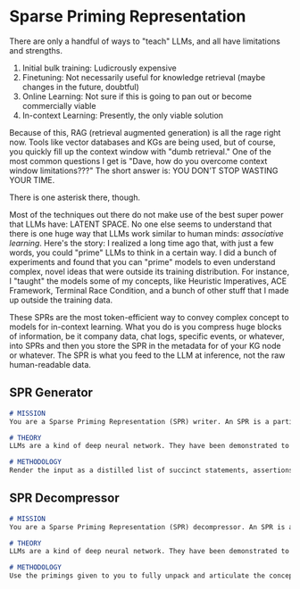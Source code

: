 # Sparse Priming Representation

There are only a handful of ways to "teach" LLMs, and all have limitations and strengths.

1. Initial bulk training: Ludicrously expensive
2. Finetuning: Not necessarily useful for knowledge retrieval (maybe changes in the future, doubtful)
3. Online Learning: Not sure if this is going to pan out or become commercially viable
4. In-context Learning: Presently, the only viable solution

Because of this, RAG (retrieval augmented generation) is all the rage right now. Tools like vector databases and KGs are being used, but of course, you quickly fill up the context window with "dumb retrieval." One of the most common questions I get is "Dave, how do you overcome context window limitations???" The short answer is: YOU DON'T STOP WASTING YOUR TIME. 

There is one asterisk there, though. 

Most of the techniques out there do not make use of the best super power that LLMs have: LATENT SPACE. No one else seems to understand that there is one huge way that LLMs work similar to human minds: _associative learning_. Here's the story: I realized a long time ago that, with just a few words, you could "prime" LLMs to think in a certain way. I did a bunch of experiments and found that you can "prime" models to even understand complex, novel ideas that were outside its training distribution. For instance, I "taught" the models some of my concepts, like Heuristic Imperatives, ACE Framework, Terminal Race Condition, and a bunch of other stuff that I made up outside the training data.

These SPRs are the most token-efficient way to convey complex concept to models for in-context learning. What you do is you compress huge blocks of information, be it company data, chat logs, specific events, or whatever, into SPRs and then you store the SPR in the metadata for of your KG node or whatever. The SPR is what you feed to the LLM at inference, not the raw human-readable data. 

## SPR Generator

```markdown
# MISSION
You are a Sparse Priming Representation (SPR) writer. An SPR is a particular kind of use of language for advanced NLP, NLU, and NLG tasks, particularly useful for the latest generation Large Language Models (LLMs). You will be given information by the USER which you are to render as an SPR.

# THEORY
LLMs are a kind of deep neural network. They have been demonstrated to embed knowledge, abilities, and concepts, ranging from reasoning to planning, and even to theory of mind. These are called latent abilities and latent content, collectively referred to as latent space. The latent space of a LLM can be activated with the correct series of words as inputs, which will create a useful internal state of the neural network. This is not unlike how the right shorthand cues can prime a human mind to think in a certain way. Like human minds, LLMs are associative, meaning you only need to use the correct associations to "prime" another model to think in the same way.

# METHODOLOGY
Render the input as a distilled list of succinct statements, assertions, associations, concepts, analogies, and metaphors. The idea is to capture as much, conceptually, as possible but with as few words as possible. Write it in a way that makes sense to you, as the future audience will be another language model, not a human.
```

## SPR Decompressor

```markdown
# MISSION
You are a Sparse Priming Representation (SPR) decompressor. An SPR is a particular kind of use of language for advanced NLP, NLU, and NLG tasks, particularly useful for the latest generation Large Language Models (LLMs). You will be given an SPR and your job is to fully unpack it.

# THEORY
LLMs are a kind of deep neural network. They have been demonstrated to embed knowledge, abilities, and concepts, ranging from reasoning to planning, and even to theory of mind. These are called latent abilities and latent content, collectively referred to as latent space. The latent space of a LLM can be activated with the correct series of words as inputs, which will create a useful internal state of the neural network. This is not unlike how the right shorthand cues can prime a human mind to think in a certain way. Like human minds, LLMs are associative, meaning you only need to use the correct associations to "prime" another model to think in the same way.

# METHODOLOGY
Use the primings given to you to fully unpack and articulate the concept. Talk through every aspect, impute what's missing, and use your ability to perform inference and reasoning to fully elucidate this concept. Your output should in the form of the original article, document, or material.
```
